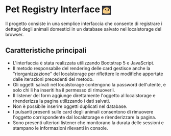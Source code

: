 # Pet Registry Interface <img src="./blobfish.webp" height="28px" style="vertical-align: sub;"/>

Il progetto consiste in una semplice interfaccia che consente di registrare i dettagli degli animali domestici in un database salvato nel localstorage del browser.

## Caratteristiche principali

- L'interfaccia è stata realizzata utilizzando Bootstrap 5 e JavaScript.
- Il metodo responsabile del rendering delle card gestisce anche la "riorganizzazione" del localstorage per riflettere le modifiche apportate dalle iterazioni precedenti del metodo.
- Gli oggetti salvati nel localstorage contengono la password dell'utente, e solo chi li ha inseriti ha il permesso di rimuoverli.
- Il listener del form aggiunge direttamente l'oggetto al localstorage e rirenderizza la pagina utilizzando i dati salvati.
- Non è possibile inserire oggetti duplicati nel database.
- I pulsanti presenti sulle card degli animali consentono di rimuovere l'oggetto corrispondente dal localstorage e rirenderizzare la pagina.
- Sono presenti ulteriori listener che monitorano la durata delle sessioni e stampano le informazioni rilevanti in console.



